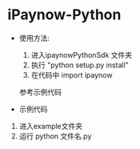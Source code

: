 # iPaynow-Python


* 使用方法:

   1. 进入ipaynowPythonSdk 文件夹
   2. 执行 "python setup.py install"
   3. 在代码中 import ipaynow 
   
  参考示例代码
* 示例代码
 1. 进入example文件夹
 2. 运行 python 文件名.py  
 